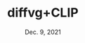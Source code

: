 ---
title: "diffvg+CLIP"
postType: "miniproject"
description: "Generating Painting Trajectories from Text"
date: Dec. 9, 2021

redirect_to: "/projects/diffvg+CLIP"
---